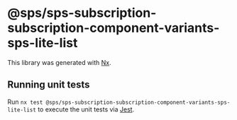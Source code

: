 # @sps/sps-subscription-subscription-component-variants-sps-lite-list

This library was generated with [Nx](https://nx.dev).

## Running unit tests

Run `nx test @sps/sps-subscription-subscription-component-variants-sps-lite-list` to execute the unit tests via [Jest](https://jestjs.io).
